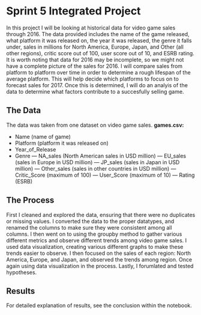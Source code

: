 # Sprint 5 Integrated Project
In this project I will be looking at historical data for video game sales through 2016. The data provided includes the name of the game released, what platform it was released on, the year it was released, the genre it falls under, sales in millions for North America, Europe, Japan, and Other (all other regions), critic score out of 100, user score out of 10, and ESRB rating. It is worth noting that data for 2016 may be incomplete, so we might not have a complete picture of the sales for 2016. I will compare sales from platform to platform over time in order to determine a rough lifespan of the average platform. This will help decide which platforms to focus on to forecast sales for 2017. Once this is determined, I will do an analyis of the data to determine what factors contribute to a succesfully selling game. 

## The Data
The data was taken from one dataset on video game sales. 
**games.csv:** 
- Name (name of game)
- Platform (platform it was released on)
- Year_of_Release
- Genre
— NA_sales (North American sales in USD million) 
— EU_sales (sales in Europe in USD million) 
— JP_sales (sales in Japan in USD million) 
— Other_sales (sales in other countries in USD million) 
— Critic_Score (maximum of 100) 
— User_Score (maximum of 10) 
— Rating (ESRB)

## The Process
First I cleaned and explored the data, ensuring that there were no duplicates or missing values. I converted the data to the proper datatypes, and renamed the columns to make sure they were consistent among all columns. I then went on to using the groupby method to gather various different metrics and observe different trends among video game sales. I used data visualization, creating various different graphs to make these trends easier to observe. I then focused on the sales of each region: North America, Europe, and Japan, and observed the trends among region. Once again using data visualization in the process. Lastly, I forumlated and tested hypotheses. 

## Results
For detailed explanation of results, see the conclusion within the notebook. 